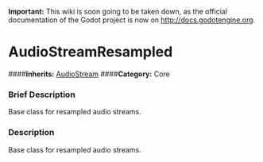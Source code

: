 **Important:** This wiki is soon going to be taken down, as the official documentation of the Godot project is now on http://docs.godotengine.org.

#  AudioStreamResampled  
####**Inherits:** [AudioStream](class_audiostream)
####**Category:** Core

###  Brief Description  
Base class for resampled audio streams.

###  Description  
Base class for resampled audio streams.

